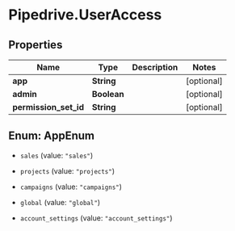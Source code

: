 # Pipedrive.UserAccess

## Properties

Name | Type | Description | Notes
------------ | ------------- | ------------- | -------------
**app** | **String** |  | [optional] 
**admin** | **Boolean** |  | [optional] 
**permission_set_id** | **String** |  | [optional] 



## Enum: AppEnum


* `sales` (value: `"sales"`)

* `projects` (value: `"projects"`)

* `campaigns` (value: `"campaigns"`)

* `global` (value: `"global"`)

* `account_settings` (value: `"account_settings"`)




